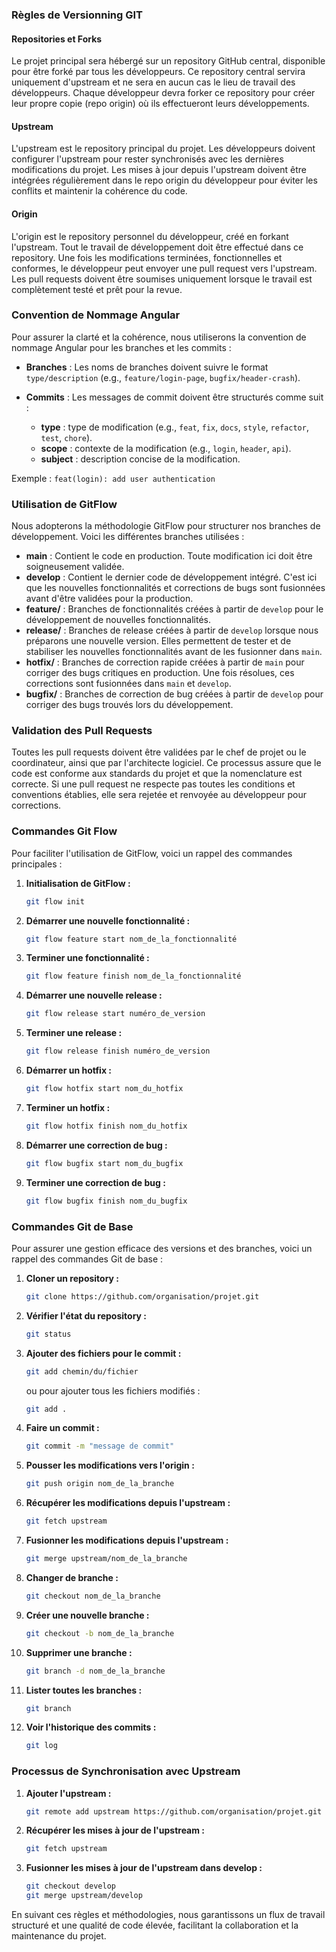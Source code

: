 ### Règles de Versionning GIT

#### Repositories et Forks

Le projet principal sera hébergé sur un repository GitHub central, disponible pour être forké par tous les développeurs. Ce repository central servira uniquement d'upstream et ne sera en aucun cas le lieu de travail des développeurs. Chaque développeur devra forker ce repository pour créer leur propre copie (repo origin) où ils effectueront leurs développements.

#### Upstream

L'upstream est le repository principal du projet. Les développeurs doivent configurer l'upstream pour rester synchronisés avec les dernières modifications du projet. Les mises à jour depuis l'upstream doivent être intégrées régulièrement dans le repo origin du développeur pour éviter les conflits et maintenir la cohérence du code.

#### Origin

L'origin est le repository personnel du développeur, créé en forkant l'upstream. Tout le travail de développement doit être effectué dans ce repository. Une fois les modifications terminées, fonctionnelles et conformes, le développeur peut envoyer une pull request vers l'upstream. Les pull requests doivent être soumises uniquement lorsque le travail est complètement testé et prêt pour la revue.

### Convention de Nommage Angular

Pour assurer la clarté et la cohérence, nous utiliserons la convention de nommage Angular pour les branches et les commits :

- **Branches** : Les noms de branches doivent suivre le format `type/description` (e.g., `feature/login-page`, `bugfix/header-crash`).

- **Commits** : Les messages de commit doivent être structurés comme suit :
  - **type** : type de modification (e.g., `feat`, `fix`, `docs`, `style`, `refactor`, `test`, `chore`).
  - **scope** : contexte de la modification (e.g., `login`, `header`, `api`).
  - **subject** : description concise de la modification.

Exemple : `feat(login): add user authentication`

### Utilisation de GitFlow

Nous adopterons la méthodologie GitFlow pour structurer nos branches de développement. Voici les différentes branches utilisées :

- **main** : Contient le code en production. Toute modification ici doit être soigneusement validée.
- **develop** : Contient le dernier code de développement intégré. C'est ici que les nouvelles fonctionnalités et corrections de bugs sont fusionnées avant d'être validées pour la production.
- **feature/** : Branches de fonctionnalités créées à partir de `develop` pour le développement de nouvelles fonctionnalités.
- **release/** : Branches de release créées à partir de `develop` lorsque nous préparons une nouvelle version. Elles permettent de tester et de stabiliser les nouvelles fonctionnalités avant de les fusionner dans `main`.
- **hotfix/** : Branches de correction rapide créées à partir de `main` pour corriger des bugs critiques en production. Une fois résolues, ces corrections sont fusionnées dans `main` et `develop`.
- **bugfix/** : Branches de correction de bug créées à partir de `develop` pour corriger des bugs trouvés lors du développement.

### Validation des Pull Requests

Toutes les pull requests doivent être validées par le chef de projet ou le coordinateur, ainsi que par l'architecte logiciel. Ce processus assure que le code est conforme aux standards du projet et que la nomenclature est correcte. Si une pull request ne respecte pas toutes les conditions et conventions établies, elle sera rejetée et renvoyée au développeur pour corrections.

### Commandes Git Flow

Pour faciliter l'utilisation de GitFlow, voici un rappel des commandes principales :

1. **Initialisation de GitFlow :**
   ```sh
   git flow init
   ```

2. **Démarrer une nouvelle fonctionnalité :**
   ```sh
   git flow feature start nom_de_la_fonctionnalité
   ```

3. **Terminer une fonctionnalité :**
   ```sh
   git flow feature finish nom_de_la_fonctionnalité
   ```

4. **Démarrer une nouvelle release :**
   ```sh
   git flow release start numéro_de_version
   ```

5. **Terminer une release :**
   ```sh
   git flow release finish numéro_de_version
   ```

6. **Démarrer un hotfix :**
   ```sh
   git flow hotfix start nom_du_hotfix
   ```

7. **Terminer un hotfix :**
   ```sh
   git flow hotfix finish nom_du_hotfix
   ```

8. **Démarrer une correction de bug :**
   ```sh
   git flow bugfix start nom_du_bugfix
   ```

9. **Terminer une correction de bug :**
   ```sh
   git flow bugfix finish nom_du_bugfix
   ```

### Commandes Git de Base

Pour assurer une gestion efficace des versions et des branches, voici un rappel des commandes Git de base :

1. **Cloner un repository :**
   ```sh
   git clone https://github.com/organisation/projet.git
   ```

2. **Vérifier l'état du repository :**
   ```sh
   git status
   ```

3. **Ajouter des fichiers pour le commit :**
   ```sh
   git add chemin/du/fichier
   ```

   ou pour ajouter tous les fichiers modifiés :
   ```sh
   git add .
   ```

4. **Faire un commit :**
   ```sh
   git commit -m "message de commit"
   ```

5. **Pousser les modifications vers l'origin :**
   ```sh
   git push origin nom_de_la_branche
   ```

6. **Récupérer les modifications depuis l'upstream :**
   ```sh
   git fetch upstream
   ```

7. **Fusionner les modifications depuis l'upstream :**
   ```sh
   git merge upstream/nom_de_la_branche
   ```

8. **Changer de branche :**
   ```sh
   git checkout nom_de_la_branche
   ```

9. **Créer une nouvelle branche :**
   ```sh
   git checkout -b nom_de_la_branche
   ```

10. **Supprimer une branche :**
    ```sh
    git branch -d nom_de_la_branche
    ```

11. **Lister toutes les branches :**
    ```sh
    git branch
    ```

12. **Voir l'historique des commits :**
    ```sh
    git log
    ```

### Processus de Synchronisation avec Upstream

1. **Ajouter l'upstream :**
   ```sh
   git remote add upstream https://github.com/organisation/projet.git
   ```

2. **Récupérer les mises à jour de l'upstream :**
   ```sh
   git fetch upstream
   ```

3. **Fusionner les mises à jour de l'upstream dans develop :**
   ```sh
   git checkout develop
   git merge upstream/develop
   ```

En suivant ces règles et méthodologies, nous garantissons un flux de travail structuré et une qualité de code élevée, facilitant la collaboration et la maintenance du projet.